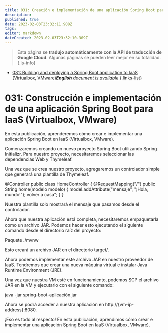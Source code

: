 ```yaml
---
title: 031: Creación e implementación de una aplicación Spring Boot para IaaS (Virtualbox, VMware)
description: 
published: true
date: 2023-02-03T23:32:11.908Z
tags: 
editor: markdown
dateCreated: 2023-02-03T23:32:10.309Z
---
```


> Esta página se **tradujo automáticamente con la API de traducción de Google Cloud**.
Algunas páginas se pueden leer mejor en su totalidad.{.is-info}



- [031: Building and deploying a Spring Boot application to IaaS (Virtualbox, VMware)***English** document is available*](/en/Knowledge-base/Spring-Boot/Learning/031-building-and-deploying-a-spring-boot-application-to-iaas-virtualbox-vmware)
{.links-list}


# 031: Construcción e implementación de una aplicación Spring Boot para IaaS (Virtualbox, VMware)

En esta publicación, aprenderemos cómo crear e implementar una aplicación Spring Boot en IaaS (Virtualbox, VMware).

Comenzaremos creando un nuevo proyecto Spring Boot utilizando Spring Initializr. Para nuestro proyecto, necesitaremos seleccionar las dependencias Web y Thymeleaf.

Una vez que se crea nuestro proyecto, agregaremos un controlador simple que generará una plantilla de Thymeleaf.

@Controller public class HomeController { @RequestMapping("/") public String home(modelo modelo) { model.addAttribute("mensaje", "¡Hola, mundo!"); volver a casa"; } }

Nuestra plantilla solo mostrará el mensaje que pasamos desde el controlador.

<html> <head> <title>¡Hola, mundo!</title> </head> <body> <p th:text="${mensaje}"></p> </body> </html>

Ahora que nuestra aplicación está completa, necesitaremos empaquetarla como un archivo JAR. Podemos hacer esto ejecutando el siguiente comando desde el directorio raíz del proyecto:

Paquete ./mvnw

Esto creará un archivo JAR en el directorio target/.

Ahora podemos implementar este archivo JAR en nuestro proveedor de IaaS. Tendremos que crear una nueva máquina virtual e instalar Java Runtime Environment (JRE).

Una vez que nuestra VM esté en funcionamiento, podemos SCP el archivo JAR en la VM y ejecutarlo con el siguiente comando:

java -jar spring-boot-aplicación.jar

Ahora se podrá acceder a nuestra aplicación en http://{vm-ip-address}:8080.

¡Eso es todo al respecto! En esta publicación, aprendimos cómo crear e implementar una aplicación Spring Boot en IaaS (Virtualbox, VMware).